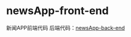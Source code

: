 # newsApp-front-end
新闻APP前端代码
后端代码：[newsApp-back-end](https://github.com/RickyHal/newsApp-back-end)
